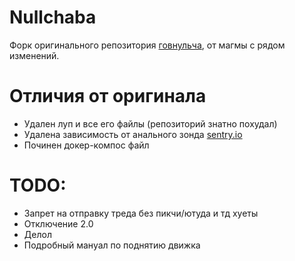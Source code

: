 # Nullchaba
Форк оригинального репозитория [говнульча](https://github.com/klkvsk/0chan), от магмы с рядом изменений.

# Отличия от оригинала
* Удален луп и все его файлы (репозиторий знатно похудал)
* Удалена зависимость от анального зонда [sentry.io](https://sentry.io)
* Починен докер-компос файл

# TODO:
* Запрет на отправку треда без пикчи/ютуда и тд хуеты
* Отключение 2.0
* Делол
* Подробный мануал по поднятию движка